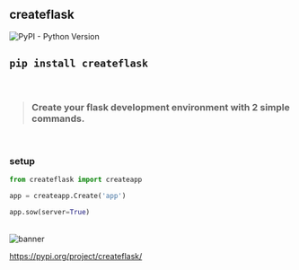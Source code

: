 ## createflask

![PyPI - Python Version](https://img.shields.io/pypi/pyversions/createflask)


 
## `pip install createflask`
 

<br>

> ### Create your flask development environment with 2 simple commands.

<br>

### setup

```python
from createflask import createapp

app = createapp.Create('app')

app.sow(server=True)

```

<br>

<img src="https://gcdn.pbrd.co/images/5lFK1NdhoCtH.png?o=1" alt="banner">

https://pypi.org/project/createflask/



